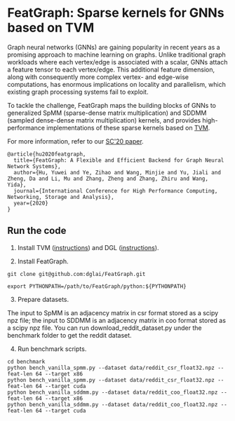 FeatGraph: Sparse kernels for GNNs based on TVM
===============================================

Graph neural networks (GNNs) are gaining popularity in recent years as a promising approach to machine learning on graphs. Unlike traditional graph workloads where each vertex/edge is associated with a scalar, GNNs attach a feature tensor to each vertex/edge. This additional feature dimension, along with consequently more complex vertex- and edge-wise computations, has enormous implications on locality and parallelism, which existing graph processing systems fail to exploit.

To tackle the challenge, FeatGraph maps the building blocks of GNNs to generalized SpMM (sparse-dense matrix multiplication) and SDDMM (sampled dense-dense matrix multiplication) kernels, and provides high-performance implementations of these sparse kernels based on [TVM](https://tvm.apache.org/).

For more information, refer to our [SC'20 paper](https://www.csl.cornell.edu/~zhiruz/pdfs/featgraph-sc2020.pdf).
```
@article{hu2020featgraph,
  title={FeatGraph: A Flexible and Efficient Backend for Graph Neural Network Systems},
  author={Hu, Yuwei and Ye, Zihao and Wang, Minjie and Yu, Jiali and Zheng, Da and Li, Mu and Zhang, Zheng and Zhang, Zhiru and Wang, Yida},
  journal={International Conference for High Performance Computing, Networking, Storage and Analysis},
  year={2020}
}
```

## Run the code

1. Install TVM ([instructions](https://tvm.apache.org/docs/install/index.html)) and DGL ([instructions](https://docs.dgl.ai/install/index.html)).

2. Install FeatGraph.

```
git clone git@github.com:dglai/FeatGraph.git
```
```
export PYTHONPATH=/path/to/FeatGraph/python:${PYTHONPATH}
```

3. Prepare datasets.

The input to SpMM is an adjacency matrix in csr format stored as a scipy npz file; the input to SDDMM is an adjacency matrix in coo format stored as a scipy npz file.
You can run download_reddit_dataset.py under the benchmark folder to get the reddit dataset.

4. Run benchmark scripts.
```
cd benchmark
python bench_vanilla_spmm.py --dataset data/reddit_csr_float32.npz --feat-len 64 --target x86
python bench_vanilla_spmm.py --dataset data/reddit_csr_float32.npz --feat-len 64 --target cuda
python bench_vanilla_sddmm.py --dataset data/reddit_coo_float32.npz --feat-len 64 --target x86
python bench_vanilla_sddmm.py --dataset data/reddit_coo_float32.npz --feat-len 64 --target cuda
```
